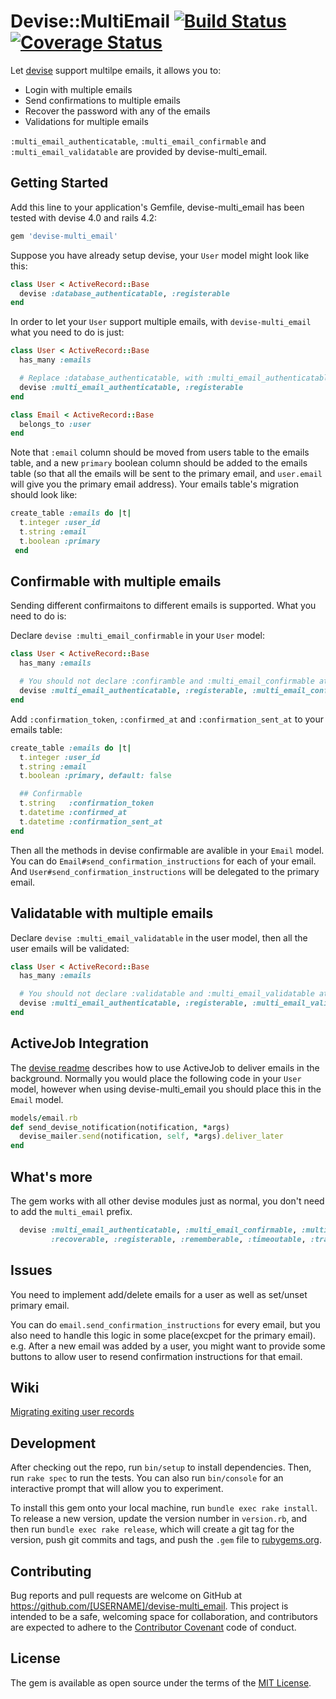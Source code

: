 # Devise::MultiEmail [![Build Status](https://travis-ci.org/allenwq/devise-multi_email.svg?branch=master)](https://travis-ci.org/allenwq/devise-multi_email) [![Coverage Status](https://coveralls.io/repos/allenwq/devise-multi_email/badge.svg?branch=master&service=github)](https://coveralls.io/github/allenwq/devise-multi_email?branch=master)

Let [devise](https://github.com/plataformatec/devise) support multilpe emails, it allows you to:
- Login with multiple emails
- Send confirmations to multiple emails
- Recover the password with any of the emails
- Validations for multiple emails 

`:multi_email_authenticatable`, `:multi_email_confirmable` and `:multi_email_validatable` are provided by devise-multi_email.

## Getting Started

Add this line to your application's Gemfile, devise-multi_email has been tested with devise 4.0 and rails 4.2:

```ruby
gem 'devise-multi_email'
```

Suppose you have already setup devise, your `User` model might look like this:

```ruby
class User < ActiveRecord::Base
  devise :database_authenticatable, :registerable
end
```

In order to let your `User` support multiple emails, with `devise-multi_email` what you need to do is just:

```ruby
class User < ActiveRecord::Base
  has_many :emails

  # Replace :database_authenticatable, with :multi_email_authenticatable
  devise :multi_email_authenticatable, :registerable
end

class Email < ActiveRecord::Base
  belongs_to :user
end
```

Note that `:email` column should be moved from users table to the emails table, and a new `primary` boolean column should be added to the emails table (so that all the emails will be sent to the primary email, and `user.email` will give you the primary email address). Your emails table's migration should look like:
```ruby
create_table :emails do |t|
  t.integer :user_id
  t.string :email
  t.boolean :primary
 end
```

## Confirmable with multiple emails
Sending different confirmaitons to different emails is supported. What you need to do is:

Declare `devise :multi_email_confirmable` in your `User` model:
```ruby
class User < ActiveRecord::Base
  has_many :emails

  # You should not declare :confiramble and :multi_email_confirmable at the same time.
  devise :multi_email_authenticatable, :registerable, :multi_email_confirmable
end
```

Add `:confirmation_token`, `:confirmed_at` and `:confirmation_sent_at` to your emails table:
```ruby
create_table :emails do |t|
  t.integer :user_id
  t.string :email
  t.boolean :primary, default: false

  ## Confirmable
  t.string   :confirmation_token
  t.datetime :confirmed_at
  t.datetime :confirmation_sent_at
end
```

Then all the methods in devise confirmable are avalible in your `Email` model. You can do `Email#send_confirmation_instructions` for each of your email. And `User#send_confirmation_instructions` will be delegated to the primary email.

## Validatable with multiple emails
Declare `devise :multi_email_validatable` in the user model, then all the user emails will be validated:

```ruby
class User < ActiveRecord::Base
  has_many :emails

  # You should not declare :validatable and :multi_email_validatable at the same time.
  devise :multi_email_authenticatable, :registerable, :multi_email_validatable
end
```

## ActiveJob Integration

The [devise readme](https://github.com/plataformatec/devise#activejob-integration) describes how to use ActiveJob to deliver emails in the background. Normally you would place the following code in your `User` model, however when using devise-multi_email you should place this in the `Email` model.

```ruby
models/email.rb
def send_devise_notification(notification, *args)
  devise_mailer.send(notification, self, *args).deliver_later
end
```

## What's more

The gem works with all other devise modules just as normal, you don't need to add the `multi_email` prefix.
```ruby
  devise :multi_email_authenticatable, :multi_email_confirmable, :multi_email_validatable, :lockable, 
         :recoverable, :registerable, :rememberable, :timeoutable, :trackable
```

## Issues
You need to implement add/delete emails for a user as well as set/unset primary email.

You can do `email.send_confirmation_instructions` for every email, but you also need to handle this logic in some place(excpet for the primary email). e.g. After a new email was added by a user, you might want to provide some buttons to allow user to resend confirmation instructions for that email.

## Wiki
[Migrating exiting user records](https://github.com/allenwq/devise-multi_email/wiki/Migrating-existing-user-records)

## Development

After checking out the repo, run `bin/setup` to install dependencies. Then, run `rake spec` to run the tests. You can also run `bin/console` for an interactive prompt that will allow you to experiment.

To install this gem onto your local machine, run `bundle exec rake install`. To release a new version, update the version number in `version.rb`, and then run `bundle exec rake release`, which will create a git tag for the version, push git commits and tags, and push the `.gem` file to [rubygems.org](https://rubygems.org).

## Contributing

Bug reports and pull requests are welcome on GitHub at https://github.com/[USERNAME]/devise-multi_email. This project is intended to be a safe, welcoming space for collaboration, and contributors are expected to adhere to the [Contributor Covenant](contributor-covenant.org) code of conduct.


## License

The gem is available as open source under the terms of the [MIT License](http://opensource.org/licenses/MIT).

